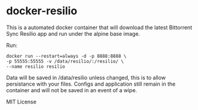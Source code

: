 # docker-resilio
This is a automated docker container that will download the latest Bittorrent Sync Resilio app and run under the alpine base image.

Run:
```
docker run --restart=always -d -p 8888:8888 \
-p 55555:55555 -v /data/resilio/:/resilio/ \
--name resilio resilio
```
Data will be saved in /data/resilio unless changed, this is to allow persistance with your files. Configs and application still remain in the container and will not be saved in an event of a wipe.

MIT License